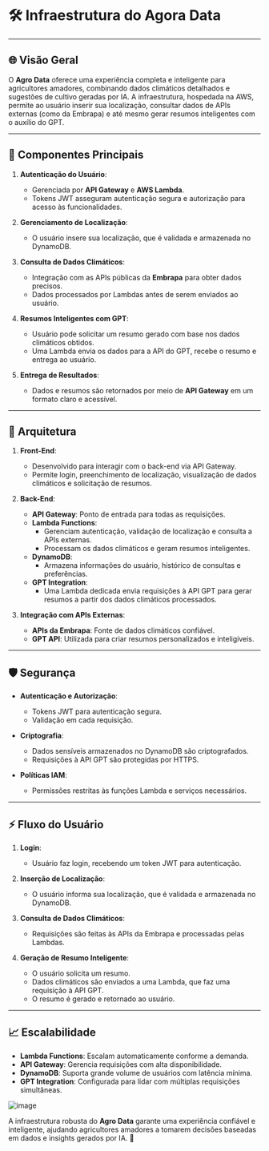 # 🛠️ **Infraestrutura do Agora Data**

---

## 🌐 **Visão Geral**
O **Agro Data** oferece uma experiência completa e inteligente para agricultores amadores, combinando dados climáticos detalhados e sugestões de cultivo geradas por IA. A infraestrutura, hospedada na AWS, permite ao usuário inserir sua localização, consultar dados de APIs externas (como da Embrapa) e até mesmo gerar resumos inteligentes com o auxílio do GPT.

---

## 🧱 **Componentes Principais**
1. **Autenticação do Usuário**:
   - Gerenciada por **API Gateway** e **AWS Lambda**.
   - Tokens JWT asseguram autenticação segura e autorização para acesso às funcionalidades.

2. **Gerenciamento de Localização**:
   - O usuário insere sua localização, que é validada e armazenada no DynamoDB.

3. **Consulta de Dados Climáticos**:
   - Integração com as APIs públicas da **Embrapa** para obter dados precisos.
   - Dados processados por Lambdas antes de serem enviados ao usuário.

4. **Resumos Inteligentes com GPT**:
   - Usuário pode solicitar um resumo gerado com base nos dados climáticos obtidos.
   - Uma Lambda envia os dados para a API do GPT, recebe o resumo e entrega ao usuário.

5. **Entrega de Resultados**:
   - Dados e resumos são retornados por meio de **API Gateway** em um formato claro e acessível.

---

## 🔧 **Arquitetura**
1. **Front-End**:
   - Desenvolvido para interagir com o back-end via API Gateway.
   - Permite login, preenchimento de localização, visualização de dados climáticos e solicitação de resumos.

2. **Back-End**:
   - **API Gateway**: Ponto de entrada para todas as requisições.
   - **Lambda Functions**:
     - Gerenciam autenticação, validação de localização e consulta a APIs externas.
     - Processam os dados climáticos e geram resumos inteligentes.
   - **DynamoDB**:
     - Armazena informações do usuário, histórico de consultas e preferências.
   - **GPT Integration**:
     - Uma Lambda dedicada envia requisições à API GPT para gerar resumos a partir dos dados climáticos processados.

3. **Integração com APIs Externas**:
   - **APIs da Embrapa**: Fonte de dados climáticos confiável.
   - **GPT API**: Utilizada para criar resumos personalizados e inteligíveis.

---

## 🛡️ **Segurança**
- **Autenticação e Autorização**:
  - Tokens JWT para autenticação segura.
  - Validação em cada requisição.

- **Criptografia**:
  - Dados sensíveis armazenados no DynamoDB são criptografados.
  - Requisições à API GPT são protegidas por HTTPS.

- **Políticas IAM**:
  - Permissões restritas às funções Lambda e serviços necessários.

---

## ⚡ **Fluxo do Usuário**
1. **Login**:
   - Usuário faz login, recebendo um token JWT para autenticação.

2. **Inserção de Localização**:
   - O usuário informa sua localização, que é validada e armazenada no DynamoDB.

3. **Consulta de Dados Climáticos**:
   - Requisições são feitas às APIs da Embrapa e processadas pelas Lambdas.

4. **Geração de Resumo Inteligente**:
   - O usuário solicita um resumo.
   - Dados climáticos são enviados a uma Lambda, que faz uma requisição à API GPT.
   - O resumo é gerado e retornado ao usuário.

---

## 📈 **Escalabilidade**
- **Lambda Functions**: Escalam automaticamente conforme a demanda.
- **API Gateway**: Gerencia requisições com alta disponibilidade.
- **DynamoDB**: Suporta grande volume de usuários com latência mínima.
- **GPT Integration**: Configurada para lidar com múltiplas requisições simultâneas.

![image](https://github.com/user-attachments/assets/647a9ec1-1b81-47fa-a908-6bf413ef0fce)


A infraestrutura robusta do **Agro Data** garante uma experiência confiável e inteligente, ajudando agricultores amadores a tomarem decisões baseadas em dados e insights gerados por IA. 🌿
